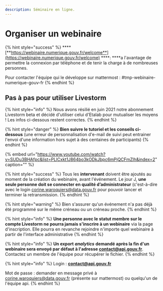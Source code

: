 ```yaml
---
description: Séminaire en ligne.
---
```


# Organiser un webinaire

{% hint style="success" %}
\*\*\*\*[**https://webinaire.numerique.gouv.fr/welcome**](https://webinaire.numerique.gouv.fr/welcome) ****: ****a l'avantage de permettre la connexion par téléphone et de tenir la charge à de nombreuses personnes.   
  
Pour contacter l'équipe qui le développe sur mattermost : \#tmp-webinaire-numerique-gouv-fr
{% endhint %}

## **Pas à pas pour utiliser Livestorm**

{% hint style="info" %}
Nous avons résilié en juin 2021 notre abonnement Livestorm beta et décidé d'utiliser celui d'Etalab pour mutualiser les moyens ! Les infos ci-dessous restent correctes. 
{% endhint %}

{% hint style="danger" %}
**Bien suivre le tutoriel et les conseils ci-dessous** \(une erreur de personnalisation d'e-mail de suivi peut entrainer l'envoi d'une information hors sujet à des centaines de participants\)
{% endhint %}

{% embed url="https://www.youtube.com/watch?v=SUDu3BHAfpc&list=PLlCxkt1J864bo3kODkJbpc6mPjQCFmZlh&index=2" caption="" %}

{% hint style="success" %}
Tous les **intervenant** doivent être ajoutés au moment de la création du webinaire, avant l'événement. Le jour J, **une seule personne doit se connecter en qualité d’administrateur** \(c'est-à-dire avec le login [corine.waroquiers@data.gouv.fr](mailto:corine.waroquiers@data.gouv.fr) pour pouvoir lancer et terminer la retransmission. 
{% endhint %}

{% hint style="warning" %}
Bien s'assurer qu'un événement n'a pas déjà été programmé sur le même créneau ou un créneau proche. 
{% endhint %}

{% hint style="info" %}
**Une personne avec le statut membre sur le compte Livestorm ne pourra jamais s'inscrire à un webinaire** via la page d'inscription. Elle pourra en revanche rejoindre n'importe quel webinaire à partir de l'interface administrative
{% endhint %}

{% hint style="info" %}
**Un export** _**analytics**_ **demandé après la fin d'un webinaire sera envoyé par défaut à l'adresse contact@api.gouv.fr**. Contactez un membre de l'équipe pour récupérer le fichier. 
{% endhint %}

{% hint style="info" %}
Login : **contact@api.gouv.fr**

Mot de passe : demander en message privé à [corine.waroquiers@data.gouv.fr](mailto:corine.waroquiers@data.gouv.fr) \(présente sur mattermost\) ou quelqu'un de l'équipe api.
{% endhint %}

